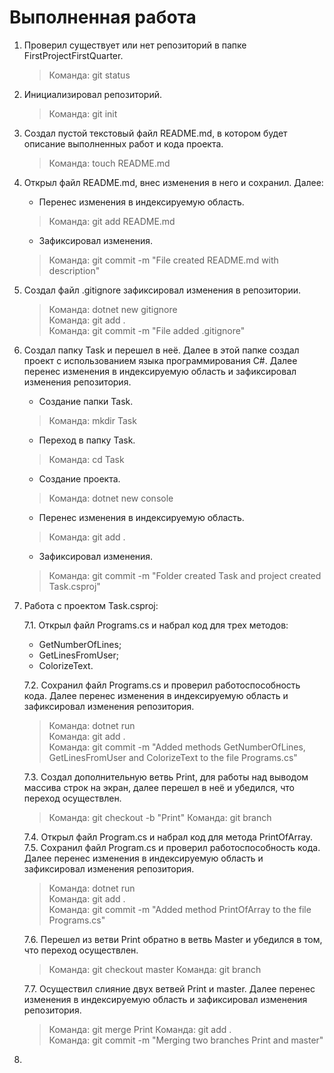 # Выполненная работа

1. Проверил существует или нет репозиторий в папке FirstProjectFirstQuarter.
   >Команда: git status
2. Инициализировал репозиторий.
   >Команда: git init
3. Создал пустой текстовый файл README.md, в котором будет описание выполненных работ и кода проекта.
   >Команда: touch README.md
4. Открыл файл README.md, внес изменения в него и сохранил. Далее:
   * Перенес изменения в индексируемую область.
   >Команда: git add README.md
   * Зафиксировал изменения.
   >Команда: git commit -m "File created README.md with description"
5. Создал файл .gitignore зафиксировал изменения в репозитории.
   >Команда: dotnet new gitignore  
   >Команда: git add .  
   >Команда: git commit -m "File added .gitignore"
6. Создал папку Task и перешел в неё. Далее в этой папке создал проект с использованием языка программирования C#. Далее перенес изменения в индексируемую область и зафиксировал изменения репозитория.
   * Создание папки Task.
   >Команда: mkdir Task
   * Переход в папку Task.
   >Команда: cd Task
   * Создание проекта.
   >Команда: dotnet new console
   * Перенес изменения в индексируемую область.
   >Команда: git add .
   * Зафиксировал изменения.
   >Команда: git commit -m "Folder created Task and project created Task.csproj"
7. Работа с проектом Task.csproj:

   7.1. Открыл файл Programs.cs и набрал код для трех методов:
   * GetNumberOfLines;
   * GetLinesFromUser;
   * ColorizeText.

   7.2. Сохранил файл Programs.cs и проверил работоспособность кода. Далее перенес изменения в индексируемую область и зафиксировал изменения репозитория.
   >Команда: dotnet run  
   >Команда: git add .  
   >Команда: git commit -m "Added methods GetNumberOfLines, GetLinesFromUser and ColorizeText to the file Programs.cs"

   7.3. Создал дополнительную ветвь Print, для работы над выводом массива строк на экран, далее перешел в неё и убедился, что переход осуществлен.
   >Команда: git checkout -b "Print"
   >Команда: git branch

   7.4. Открыл файл Program.cs и набрал код для метода PrintOfArray.
   7.5. Сохранил файл Program.cs и проверил работоспособность кода. Далее перенес изменения в индексируемую область и зафиксировал изменения репозитория.
   >Команда: dotnet run  
   >Команда: git add .  
   >Команда: git commit -m "Added method PrintOfArray to the file Programs.cs"

   7.6. Перешел из ветви Print обратно в ветвь Master и убедился в том, что переход осуществлен.
   >Команда: git checkout master
   >Команда: git branch

   7.7. Осуществил слияние двух ветвей Print и master. Далее перенес изменения в индексируемую область и зафиксировал изменения репозитория.
   >Команда: git merge Print
   >Команда: git add .  
   >Команда: git commit -m "Merging two branches Print and master"
8. 